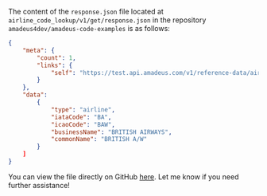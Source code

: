 
The content of the `response.json` file located at `airline_code_lookup/v1/get/response.json` in the repository `amadeus4dev/amadeus-code-examples` is as follows:

```json
{
    "meta": {
        "count": 1,
        "links": {
            "self": "https://test.api.amadeus.com/v1/reference-data/airlines?airlineCodes=BA"
        }
    },
    "data": 
        {
            "type": "airline",
            "iataCode": "BA",
            "icaoCode": "BAW",
            "businessName": "BRITISH AIRWAYS",
            "commonName": "BRITISH A/W"
        }
    ]
}
```

You can view the file directly on GitHub [here](https://github.com/amadeus4dev/amadeus-code-examples/blob/2455be2a28814920f5b05cbc2cae869bd3c950de/airline_code_lookup/v1/get/response.json). Let me know if you need further assistance!